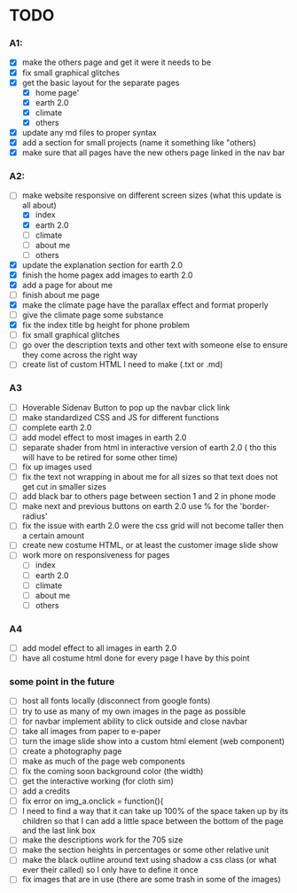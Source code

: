 # TODO

### A1:
 - [x] make the others page and get it were it needs to be
 - [x] fix small graphical glitches
 - [x] get the basic layout for the separate pages
	 - [x] home page'
	 - [x] earth 2.0
	 - [x] climate
	 - [x] others
 - [x] update any md files to proper syntax
 - [x] add a section for small projects (name it something like "others)
 - [x] make sure that all pages have the new others page linked in the 
	nav bar

### A2:

 - [ ] make website responsive on different screen sizes (what this update is all about) 
	 - [x]  index 
	 - [x] earth 2.0 
	 - [ ] climate 
	 - [ ] about me 
	 - [ ] others
 - [x] update the explanation section for earth 2.0 
 - [x] finish the home pagex add images to earth 2.0
 - [x] add a page for about me
 - [ ] finish about me page 
 - [x] make the climate page have the parallax effect and format properly 
 - [ ] give the climate page some substance  
 - [x] fix the index title bg height for phone problem 
 - [ ] fix small graphical glitches 
 - [ ] go over the description texts and other text with someone else to ensure they come across the right way
 - [ ] create list of custom HTML I need to make (.txt or .md)
### A3
- [ ] Hoverable Sidenav Button to pop up the navbar click link
- [ ] make standardized CSS and JS for different functions 
- [ ] complete earth 2.0
- [ ] add model effect to most images in earth 2.0
- [ ] separate shader from html in interactive version of earth 2.0 ( tho this will have to be retired for some other time)
- [ ] fix up images used
- [ ] fix the text not wrapping in about me for all sizes so that text does not get cut in smaller sizes
- [ ] add black bar to others page between section 1 and 2 in phone mode
- [ ] make next and previous buttons on earth 2.0 use % for the 'border-radius'
- [ ] fix the issue with earth 2.0 were the css grid will not become taller then a certain amount
- [ ] create new costume HTML, or at least the customer image slide show
- [ ] work more on responsiveness for pages
	- [ ] index
	- [ ] earth 2.0
	- [ ] climate
	- [ ] about me
	- [ ] others
### A4
- [ ] add model effect to all images in earth 2.0	
- [ ] have all costume html done for every page I have by this point
### some point in the future
 - [ ] host all fonts locally (disconnect from google fonts) 
 - [ ] try to use as many of my own images in the page as possible 
 - [ ] for navbar implement ability to click outside and close navbar 
 - [ ] take all images from paper to e-paper 
 - [ ] turn the image slide show into a custom html element (web component) 
 - [ ] create a photography page
 - [ ] make as much of the page web components  
 - [ ] fix the coming soon background color (the width) 
 - [ ] get the interactive working (for cloth sim) 
 - [ ] add a credits 
 - [ ] fix error on img_a.onclick = function(){ 
 - [ ] I need to find a way that it can take up 100% of the space taken up by its children so that I can add a little space between the bottom of the page and the last link box 
 - [ ] make the descriptions work for the 705 size 
 - [ ] make the section heights in percentages or some other relative unit
 - [ ] make the black outline around text using shadow a css class (or what ever their called) so I only have to define it once 
 - [ ] fix images that are in use (there are some trash in some of the images)
